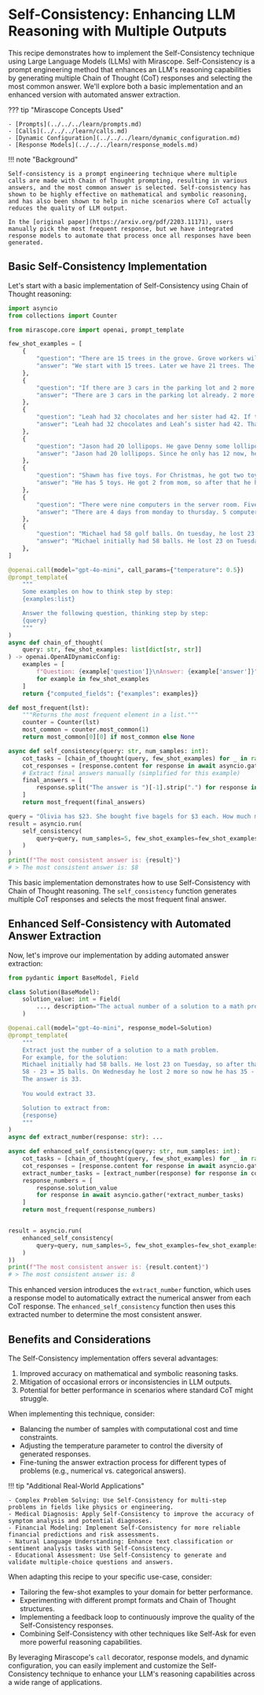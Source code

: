 # Self-Consistency: Enhancing LLM Reasoning with Multiple Outputs

This recipe demonstrates how to implement the Self-Consistency technique using Large Language Models (LLMs) with Mirascope. Self-Consistency is a prompt engineering method that enhances an LLM's reasoning capabilities by generating multiple Chain of Thought (CoT) responses and selecting the most common answer. We'll explore both a basic implementation and an enhanced version with automated answer extraction.

??? tip "Mirascope Concepts Used"

    - [Prompts](../../../learn/prompts.md)
    - [Calls](../../../learn/calls.md)
    - [Dynamic Configuration](../../../learn/dynamic_configuration.md)
    - [Response Models](../../../learn/response_models.md)

!!! note "Background"

    Self-consistency is a prompt engineering technique where multiple calls are made with Chain of Thought prompting, resulting in various answers, and the most common answer is selected. Self-consistency has shown to be highly effective on mathematical and symbolic reasoning, and has also been shown to help in niche scenarios where CoT actually reduces the quality of LLM output.

    In the [original paper](https://arxiv.org/pdf/2203.11171), users manually pick the most frequent response, but we have integrated response models to automate that process once all responses have been generated.


## Basic Self-Consistency Implementation

Let's start with a basic implementation of Self-Consistency using Chain of Thought reasoning:

```python
import asyncio
from collections import Counter

from mirascope.core import openai, prompt_template

few_shot_examples = [
    {
        "question": "There are 15 trees in the grove. Grove workers will plant trees in the grove today. After they are done, there will be 21 trees. How many trees did the grove workers plant today?",
        "answer": "We start with 15 trees. Later we have 21 trees. The difference must be the number of trees they planted. So, they must have planted 21 - 15 = 6 trees. The answer is 6.",
    },
    {
        "question": "If there are 3 cars in the parking lot and 2 more cars arrive, how many cars are in the parking lot?",
        "answer": "There are 3 cars in the parking lot already. 2 more arrive. Now there are 3 + 2 = 5 cars. The answer is 5.",
    },
    {
        "question": "Leah had 32 chocolates and her sister had 42. If they ate 35, how many pieces do they have left in total?",
        "answer": "Leah had 32 chocolates and Leah’s sister had 42. That means there were originally 32 + 42 = 74 chocolates. 35 have been eaten. So in total they still have 74 - 35 = 39 chocolates. The answer is 39.",
    },
    {
        "question": "Jason had 20 lollipops. He gave Denny some lollipops. Now Jason has 12 lollipops. How many lollipops did Jason give to Denny?",
        "answer": "Jason had 20 lollipops. Since he only has 12 now, he must have given the rest to Denny. The number of lollipops he has given to Denny must have been 20 - 12 = 8 lollipops. The answer is 8.",
    },
    {
        "question": "Shawn has five toys. For Christmas, he got two toys each from his mom and dad. How many toys does he have now?",
        "answer": "He has 5 toys. He got 2 from mom, so after that he has 5 + 2 = 7 toys. Then he got 2 more from dad, so in total he has 7 + 2 = 9 toys. The answer is 9.",
    },
    {
        "question": "There were nine computers in the server room. Five more computers were installed each day, from monday to thursday. How many computers are now in the server room?",
        "answer": "There are 4 days from monday to thursday. 5 computers were added each day. That means in total 4 * 5 = 20 computers were added. There were 9 computers in the beginning, so now there are 9 + 20 = 29 computers. The answer is 29.",
    },
    {
        "question": "Michael had 58 golf balls. On tuesday, he lost 23 golf balls. On wednesday, he lost 2 more. How many golf balls did he have at the end of wednesday?",
        "answer": "Michael initially had 58 balls. He lost 23 on Tuesday, so after that he has 58 - 23 = 35 balls. On Wednesday he lost 2 more so now he has 35 - 2 = 33 balls. The answer is 33.",
    },
]

@openai.call(model="gpt-4o-mini", call_params={"temperature": 0.5})
@prompt_template(
    """
    Some examples on how to think step by step:
    {examples:list}

    Answer the following question, thinking step by step:
    {query}
    """
)
async def chain_of_thought(
    query: str, few_shot_examples: list[dict[str, str]]
) -> openai.OpenAIDynamicConfig:
    examples = [
        f"Question: {example['question']}\nAnswer: {example['answer']}"
        for example in few_shot_examples
    ]
    return {"computed_fields": {"examples": examples}}

def most_frequent(lst):
    """Returns the most frequent element in a list."""
    counter = Counter(lst)
    most_common = counter.most_common(1)
    return most_common[0][0] if most_common else None

async def self_consistency(query: str, num_samples: int):
    cot_tasks = [chain_of_thought(query, few_shot_examples) for _ in range(num_samples)]
    cot_responses = [response.content for response in await asyncio.gather(*cot_tasks)]
    # Extract final answers manually (simplified for this example)
    final_answers = [
        response.split("The answer is ")[-1].strip(".") for response in cot_responses
    ]
    return most_frequent(final_answers)

query = "Olivia has $23. She bought five bagels for $3 each. How much money does she have left?"
result = asyncio.run(
    self_consistency(
        query=query, num_samples=5, few_shot_examples=few_shot_examples
    )
)
print(f"The most consistent answer is: {result}")
# > The most consistent answer is: $8
```

This basic implementation demonstrates how to use Self-Consistency with Chain of Thought reasoning. The `self_consistency` function generates multiple CoT responses and selects the most frequent final answer.

## Enhanced Self-Consistency with Automated Answer Extraction

Now, let's improve our implementation by adding automated answer extraction:

```python
from pydantic import BaseModel, Field

class Solution(BaseModel):
    solution_value: int = Field(
        ..., description="The actual number of a solution to a math problem."
    )

@openai.call(model="gpt-4o-mini", response_model=Solution)
@prompt_template(
    """
    Extract just the number of a solution to a math problem.
    For example, for the solution:
    Michael initially had 58 balls. He lost 23 on Tuesday, so after that he has
    58 - 23 = 35 balls. On Wednesday he lost 2 more so now he has 35 - 2 = 33 balls.
    The answer is 33.
    
    You would extract 33.

    Solution to extract from:
    {response}
    """
)
async def extract_number(response: str): ...

async def enhanced_self_consistency(query: str, num_samples: int):
    cot_tasks = [chain_of_thought(query, few_shot_examples) for _ in range(num_samples)]
    cot_responses = [response.content for response in await asyncio.gather(*cot_tasks)]
    extract_number_tasks = [extract_number(response) for response in cot_responses]
    response_numbers = [
        response.solution_value
        for response in await asyncio.gather(*extract_number_tasks)
    ]
    return most_frequent(response_numbers)


result = asyncio.run(
    enhanced_self_consistency(
        query=query, num_samples=5, few_shot_examples=few_shot_examples
    )
))
print(f"The most consistent answer is: {result.content}")
# > The most consistent answer is: 8
```

This enhanced version introduces the `extract_number` function, which uses a response model to automatically extract the numerical answer from each CoT response. The `enhanced_self_consistency` function then uses this extracted number to determine the most consistent answer.

## Benefits and Considerations

The Self-Consistency implementation offers several advantages:

1. Improved accuracy on mathematical and symbolic reasoning tasks.
2. Mitigation of occasional errors or inconsistencies in LLM outputs.
3. Potential for better performance in scenarios where standard CoT might struggle.

When implementing this technique, consider:

- Balancing the number of samples with computational cost and time constraints.
- Adjusting the temperature parameter to control the diversity of generated responses.
- Fine-tuning the answer extraction process for different types of problems (e.g., numerical vs. categorical answers).

!!! tip "Additional Real-World Applications"

    - Complex Problem Solving: Use Self-Consistency for multi-step problems in fields like physics or engineering.
    - Medical Diagnosis: Apply Self-Consistency to improve the accuracy of symptom analysis and potential diagnoses.
    - Financial Modeling: Implement Self-Consistency for more reliable financial predictions and risk assessments.
    - Natural Language Understanding: Enhance text classification or sentiment analysis tasks with Self-Consistency.
    - Educational Assessment: Use Self-Consistency to generate and validate multiple-choice questions and answers.

When adapting this recipe to your specific use-case, consider:

- Tailoring the few-shot examples to your domain for better performance.
- Experimenting with different prompt formats and Chain of Thought structures.
- Implementing a feedback loop to continuously improve the quality of the Self-Consistency responses.
- Combining Self-Consistency with other techniques like Self-Ask for even more powerful reasoning capabilities.

By leveraging Mirascope's `call` decorator, response models, and dynamic configuration, you can easily implement and customize the Self-Consistency technique to enhance your LLM's reasoning capabilities across a wide range of applications.
